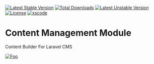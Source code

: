 [![Latest Stable Version](https://poser.pugx.org/simplepleb/content-module/v)](//packagist.org/packages/simplepleb/content-module) [![Total Downloads](https://poser.pugx.org/simplepleb/content-module/downloads)](//packagist.org/packages/simplepleb/content-module) [![Latest Unstable Version](https://poser.pugx.org/simplepleb/content-module/v/unstable)](//packagist.org/packages/simplepleb/content-module) [![License](https://poser.pugx.org/simplepleb/content-module/license)](//packagist.org/packages/simplepleb/content-module)
[![xscode](https://img.shields.io/badge/Available%20on-xs%3Acode-blue?style=?style=plastic&logo=appveyor&logo=data:image/png;base64,iVBORw0KGgoAAAANSUhEUgAAAEAAAABACAMAAACdt4HsAAAAGXRFWHRTb2Z0d2FyZQBBZG9iZSBJbWFnZVJlYWR5ccllPAAAAAZQTFRF////////VXz1bAAAAAJ0Uk5T/wDltzBKAAAAlUlEQVR42uzXSwqAMAwE0Mn9L+3Ggtgkk35QwcnSJo9S+yGwM9DCooCbgn4YrJ4CIPUcQF7/XSBbx2TEz4sAZ2q1RAECBAiYBlCtvwN+KiYAlG7UDGj59MViT9hOwEqAhYCtAsUZvL6I6W8c2wcbd+LIWSCHSTeSAAECngN4xxIDSK9f4B9t377Wd7H5Nt7/Xz8eAgwAvesLRjYYPuUAAAAASUVORK5CYII=)](https://xscode.com/simplepleb/content-module)

# Content Management Module 

Content Builder For Laravel CMS


[![Foo](https://xscode.com/assets/promo-banner.svg)](https://xscode.com/simplepleb/content-module)
